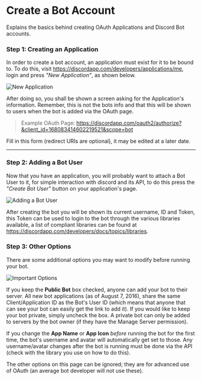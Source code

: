 # Create a Bot Account
Explains the basics behind creating OAuth Applications and Discord Bot accounts.

###  Step 1: Creating an Application
In order to create a bot account, an application must exist for it to be bound to.
To do this, visit https://discordapp.com/developers/applications/me, login and press *"New Application"*, as shown below.

![New Application](https://my.mixtape.moe/nhihvn.png)

After doing so, you shall be shown a screen asking for the Application's information. Remember, this is not the bots info and that this will be shown to users when the bot is added via the OAuth page.

> Example OAuth Page: https://discordapp.com/oauth2/authorize?&client_id=168083414602219521&scope=bot

Fill in this form (redirect URIs are optional), it may be edited at a later date.

***

### Step 2: Adding a Bot User

Now that you have an application, you will probably want to attach a Bot User to it, for simple interaction with discord and its API, to do this press the *"Create Bot User"* button on your application's page.

![Adding a Bot User](https://my.mixtape.moe/yxoncy.png)

After creating the bot you will be shown its current username, ID and Token, this Token can be used to login to the bot through the various libraries available, a list of compliant libraries can be found at https://discordapp.com/developers/docs/topics/libraries.

### Step 3: Other Options

There are some additional options you may want to modify before running your bot.

![Important Options](http://i.imgur.com/MxNyW71.png)

If you keep the **Public Bot** box checked, anyone can add your bot to their server. All new bot applications (as of August 7, 2016), share the same Client/Application ID as the Bot's User ID (which means that anyone that can see your bot can easily get the link to add it). If you would like to keep your bot private, simply uncheck the box. A private bot can only be added to servers by the bot owner (if they have the Manage Server permission).

If you change the **App Name** or **App Icon** _before_ running the bot for the first time, the bot's username and avatar will automatically get set to those. Any username/avatar changes after the bot is running must be done via the API (check with the library you use on how to do this).

The other options on this page can be ignored; they are for advanced use of OAuth (an average bot developer will not use these).

